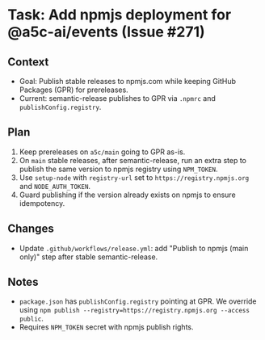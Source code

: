 # Task: Add npmjs deployment for @a5c-ai/events (Issue #271)

## Context

- Goal: Publish stable releases to npmjs.com while keeping GitHub Packages (GPR) for prereleases.
- Current: semantic-release publishes to GPR via `.npmrc` and `publishConfig.registry`.

## Plan

1. Keep prereleases on `a5c/main` going to GPR as-is.
2. On `main` stable releases, after semantic-release, run an extra step to publish the same version to npmjs registry using `NPM_TOKEN`.
3. Use `setup-node` with `registry-url` set to `https://registry.npmjs.org` and `NODE_AUTH_TOKEN`.
4. Guard publishing if the version already exists on npmjs to ensure idempotency.

## Changes

- Update `.github/workflows/release.yml`: add "Publish to npmjs (main only)" step after stable semantic-release.

## Notes

- `package.json` has `publishConfig.registry` pointing at GPR. We override using `npm publish --registry=https://registry.npmjs.org --access public`.
- Requires `NPM_TOKEN` secret with npmjs publish rights.
